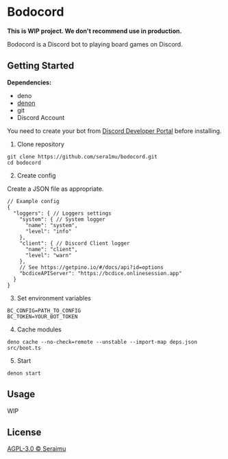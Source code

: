 # Bodocord

**This is WIP project. We don't recommend use in production.**

Bodocord is a Discord bot to playing board games on Discord.

## Getting Started

**Dependencies:**

- deno
- [denon](https://github.com/denosaurs/denon)
- git
- Discord Account

You need to create your bot from
[Discord Developer Portal](https://discord.com/developers/applications) before
installing.

1. Clone repository

```
git clone https://github.com/sera1mu/bodocord.git
cd bodocord
```

2. Create config

Create a JSON file as appropriate.

```jsonc
// Example config
{
  "loggers": { // Loggers settings
    "system": { // System logger
      "name": "system",
      "level": "info"
    },
    "client": { // Discord Client logger
      "name": "client",
      "level": "warn"
    },
    // See https://getpino.io/#/docs/api?id=options
    "bcdiceAPIServer": "https://bcdice.onlinesession.app"
  }
}
```

3. Set environment variables

```
BC_CONFIG=PATH_TO_CONFIG
BC_TOKEN=YOUR_BOT_TOKEN
```

4. Cache modules

```
deno cache --no-check=remote --unstable --import-map deps.json src/boot.ts
```

5. Start

```
denon start
```

## Usage

WIP

## License

[AGPL-3.0 &copy; Seraimu](https://github.com/sera1mu/bodocord/blob/main/LICENSE)
